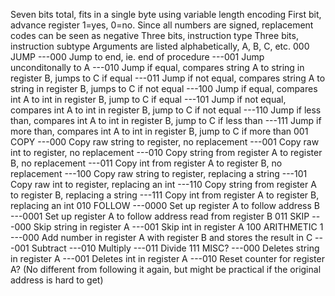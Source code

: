 Seven bits total, fits in a single byte using variable length encoding
First bit, advance register 1=yes, 0=no. Since all numbers are signed, replacement codes can be seen as negative
Three bits, instruction type
Three bits, instruction subtype
Arguments are listed alphabetically, A, B, C, etc.
000
JUMP
---000
Jump to end, ie. end of procedure
---001
Jump unconditonally to A
---010
Jump if equal, compares string A to string in register B, jumps to C if equal
---011
Jump if not equal, compares string A to string in register B, jumps to C if not equal
---100
Jump if equal, compares int A to int in register B, jump to C if equal
---101
Jump if not equal, compares int A to int in register B, jump to C if not equal
---110
Jump if less than, compares int A to int in register B, jump to C if less than
---111
Jump if more than, compares int A to int in register B, jump to C if more than
001
COPY
---000
Copy raw string to register, no replacement
---001
Copy raw int to register, no replacement
---010
Copy string from register A to register B, no replacement
---011
Copy int from register A to register B, no replacement
---100
Copy raw string to register, replacing a string
---101
Copy raw int to register, replacing an int
---110
Copy string from register A to register B, replacing a string
---111
Copy int from register A to register B, replacing an int
010
FOLLOW
---0000
Set up register A to follow address B
---0001
Set up register A to follow address read from register B
011
SKIP
---000
Skip string in register A
---001
Skip int in register A
100
ARITHMETIC 1
---000
Add number in register A with register B and stores the result in C
---001
Subtract
---010
Multiply
---011
Divide
111
MISC?
---000
Deletes string in register A
---001
Deletes int in register A
---010
Reset counter for register A? (No different from following it again, but might be practical if the original address is hard to get)

